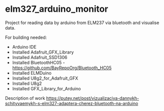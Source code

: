 # elm327_arduino_monitor
Project for reading data by arduino from ELM237 via bluetooth and visualise data.

For building needed:

* Arduino IDE
* Installed Adafruit_GFX_Library
* Installed Adafruit_SSD1306
* Installed BluetoothHC05 - https://github.com/BayRepoOrg/Bluetooth_HC05
* Installed ELMDuino
* Installed U8g2_for_Adafruit_GFX
* Installed U8g2
* Installed GFX_Library_for_Arduino

Description of work https://putey.net/post/vizualizaciya-dannykh-schityvaemykh-s-elm327-adaptera-cherez-bluetooth-na-arduino
